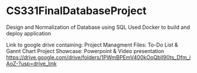 # CS331FinalDatabaseProject
Design and Normalization of Database using SQL 
Used Docker to build and deploy application

Link to google drive containing:
  Project Managment Files: To-Do List  & Gannt Chart
  Project Showcase: Powerpoint & Video presentation 
https://drive.google.com/drive/folders/1PWmBPEmV400kOoQblI90ts_Dfm_iAoZ-?usp=drive_link
